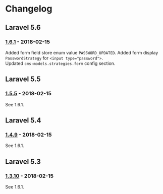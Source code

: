 # Changelog

## Laravel 5.6

### [1.6.1](https://github.com/czim/laravel-cms-models/compare/1.6.0...1.6.1) - 2018-02-15
Added form field store enum value `PASSWORD_UPDATED`.
Added form display `PasswordStrategy` for `<input type="password">`.  
Updated `cms-models.strategies.form` config section.


## Laravel 5.5

### [1.5.5](https://github.com/czim/laravel-cms-models/compare/1.5.4...1.5.5) - 2018-02-15
See 1.6.1.


## Laravel 5.4

### [1.4.9](https://github.com/czim/laravel-cms-models/compare/1.4.8...1.4.9) - 2018-02-15
See 1.6.1.


## Laravel 5.3

### [1.3.10](https://github.com/czim/laravel-cms-models/compare/1.3.9...1.3.10) - 2018-02-15
See 1.6.1.
